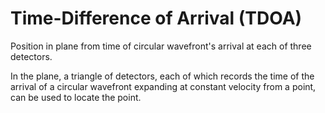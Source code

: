 
# Time-Difference of Arrival (TDOA)

Position in plane from time of circular wavefront's arrival at each of three
detectors.

In the plane, a triangle of detectors, each of which records the time of the
arrival of a circular wavefront expanding at constant velocity from a point,
can be used to locate the point.

